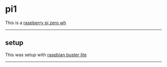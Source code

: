# pi1

This is a [raspberry pi zero wh](../references/device/raspberry-pi-zero-wh.md)

---

## setup

This was setup with [raspbian buster lite](../references/os/raspbian-buster-lite-february-2020/README.md)

---
